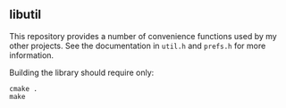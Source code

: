 ## libutil

This repository provides a number of convenience functions used by my other projects.  See the documentation in `util.h` and `prefs.h` for more information.

Building the library should require only:

    cmake .
    make

